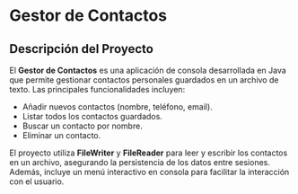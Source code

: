 # Gestor de Contactos

## Descripción del Proyecto
El **Gestor de Contactos** es una aplicación de consola desarrollada en Java
que permite gestionar contactos personales guardados en un archivo de texto.
Las principales funcionalidades incluyen:

- Añadir nuevos contactos (nombre, teléfono, email).
- Listar todos los contactos guardados.
- Buscar un contacto por nombre.
- Eliminar un contacto.

El proyecto utiliza **FileWriter** y **FileReader** para leer y escribir los contactos en un archivo,
asegurando la persistencia de los datos entre sesiones.
Además, incluye un menú interactivo en consola para facilitar la interacción con el usuario.
